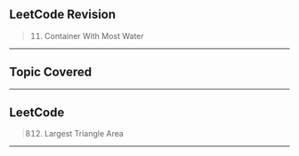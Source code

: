## LeetCode Revision

> 11. Container With Most Water

---

## Topic Covered

---

## LeetCode

> 812. Largest Triangle Area

---
